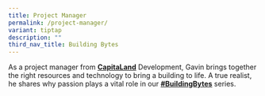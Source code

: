 ```yaml
---
title: Project Manager
permalink: /project-manager/
variant: tiptap
description: ""
third_nav_title: Building Bytes
---
```

<p>As a project manager from <strong><a href="https://www.facebook.com/capitaland?__cft__[0]=AZXz5BS3r_qMntSOXYr0qpIAxfYTC3vGh44dHH1-SHvwebI7O2_JGzp4uFj0uglM3MYZMb9mejoaR78LuASZLFmlR5xbTtUsnqOA_9g2bBkTiePQP-kmgL1xuLyksyeHkw9Jb3CDrBCWj_c1G23qVFyOyNrz5vau594kbuEbqXLsUVXF0DaIbTRnF1LJ_1BhLBz53UeSy8q6XVbtTe87xfnd&amp;__tn__=-]K-R" class="x1i10hfl xjbqb8w x1ejq31n xd10rxx x1sy0etr x17r0tee x972fbf xcfux6l x1qhh985 xm0m39n x9f619 x1ypdohk xt0psk2 xe8uvvx xdj266r x11i5rnm xat24cr x1mh8g0r xexx8yu x4uap5 x18d9i69 xkhd6sd x16tdsg8 x1hl2dhg xggy1nq x1a2a7pz xkrqix3 x1sur9pj x1fey0fg x1s688f" rel="noopener noreferrer nofollow" target="_blank">CapitaLand</a></strong> Development,
Gavin brings together the right resources and technology to bring a building
to life. A true realist, he shares why passion plays a vital role in our <strong><a href="https://www.facebook.com/hashtag/buildingbytes?__eep__=6&amp;__cft__[0]=AZXz5BS3r_qMntSOXYr0qpIAxfYTC3vGh44dHH1-SHvwebI7O2_JGzp4uFj0uglM3MYZMb9mejoaR78LuASZLFmlR5xbTtUsnqOA_9g2bBkTiePQP-kmgL1xuLyksyeHkw9Jb3CDrBCWj_c1G23qVFyOyNrz5vau594kbuEbqXLsUVXF0DaIbTRnF1LJ_1BhLBz53UeSy8q6XVbtTe87xfnd&amp;__tn__=*NK-R" class="x1i10hfl xjbqb8w x1ejq31n xd10rxx x1sy0etr x17r0tee x972fbf xcfux6l x1qhh985 xm0m39n x9f619 x1ypdohk xt0psk2 xe8uvvx xdj266r x11i5rnm xat24cr x1mh8g0r xexx8yu x4uap5 x18d9i69 xkhd6sd x16tdsg8 x1hl2dhg xggy1nq x1a2a7pz xkrqix3 x1sur9pj x1fey0fg x1s688f" rel="noopener noreferrer nofollow" target="_blank">#BuildingBytes</a></strong> series.</p>